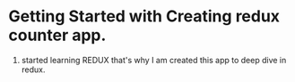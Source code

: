 # Getting Started with Creating redux counter app.

1. started learning REDUX that's why I am created this app to deep dive in redux.
